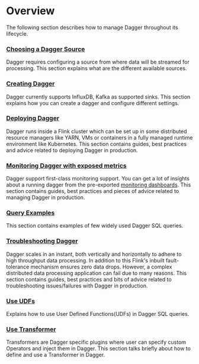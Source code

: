 # Overview

The following section describes how to manage Dagger throughout its lifecycle.

### [Choosing a Dagger Source](./choose_source.md)

Dagger requires configuring a source from where data will be streamed for processing. This section explains what are the 
different available sources.

### [Creating Dagger](./create_dagger.md)

Dagger currently supports InfluxDB, Kafka as supported sinks. This section explains
how you can create a dagger and configure different settings.

### [Deploying Dagger](./deployment.md)

Dagger runs inside a Flink cluster which can be set up in some distributed resource managers like YARN, VMs or containers in a fully managed runtime environment like Kubernetes. This section contains guides, best practices and advice related to deploying Dagger in production.

### [Monitoring Dagger with exposed metrics](./monitoring.md)

Dagger support first-class monitoring support. You can get a lot of insights about a running dagger from the pre-exported [monitoring dashboards](https://github.com/odpf/dagger/blob/main/docs/static/assets/dagger-grafana-dashboard.json). This section contains guides, best practices and pieces of advice related to managing Dagger in production.

### [Query Examples](./query_examples.md)

This section contains examples of few widely used Dagger SQL queries.

### [Troubleshooting Dagger](./troubleshooting.md)

Dagger scales in an instant, both vertically and horizontally to adhere to high throughput data processing. In addition to this Flink's inbuilt fault-tolerance mechanism ensures zero data drops.
However, a complex distributed data processing application can fail due to many reasons.
This section contains guides, best practices and bits of advice related to troubleshooting issues/failures with Dagger in production.

### [Use UDFs](./use_udf.md)

Explains how to use User Defined Functions(UDFs) in Dagger SQL queries.

### [Use Transformer](./use_transformer.md)

Transformers are Dagger specific plugins where user can specify custom Operators and inject them in Dagger. This section talks briefly about how to define and use a Transformer in Dagger.
